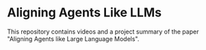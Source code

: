 # Aligning Agents Like LLMs
This repository contains videos and a project summary of the paper "Aligning Agents like Large Language Models".



